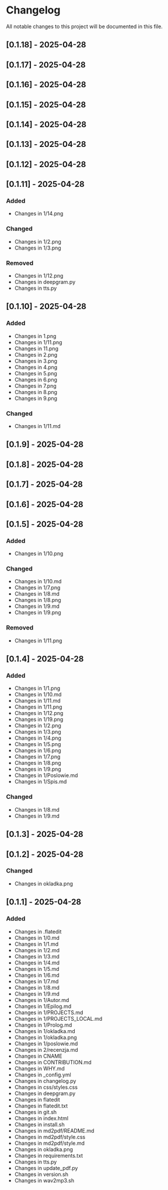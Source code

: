 # Changelog

All notable changes to this project will be documented in this file.

## [0.1.18] - 2025-04-28

## [0.1.17] - 2025-04-28

## [0.1.16] - 2025-04-28

## [0.1.15] - 2025-04-28

## [0.1.14] - 2025-04-28

## [0.1.13] - 2025-04-28

## [0.1.12] - 2025-04-28

## [0.1.11] - 2025-04-28

### Added
- Changes in 1/14.png

### Changed
- Changes in 1/2.png
- Changes in 1/3.png

### Removed
- Changes in 1/12.png
- Changes in deepgram.py
- Changes in tts.py

## [0.1.10] - 2025-04-28

### Added
- Changes in 1.png
- Changes in 1/11.png
- Changes in 11.png
- Changes in 2.png
- Changes in 3.png
- Changes in 4.png
- Changes in 5.png
- Changes in 6.png
- Changes in 7.png
- Changes in 8.png
- Changes in 9.png

### Changed
- Changes in 1/11.md

## [0.1.9] - 2025-04-28

## [0.1.8] - 2025-04-28

## [0.1.7] - 2025-04-28

## [0.1.6] - 2025-04-28

## [0.1.5] - 2025-04-28

### Added
- Changes in 1/10.png

### Changed
- Changes in 1/10.md
- Changes in 1/7.png
- Changes in 1/8.md
- Changes in 1/8.png
- Changes in 1/9.md
- Changes in 1/9.png

### Removed
- Changes in 1/11.png

## [0.1.4] - 2025-04-28

### Added
- Changes in 1/1.png
- Changes in 1/10.md
- Changes in 1/11.md
- Changes in 1/11.png
- Changes in 1/12.png
- Changes in 1/19.png
- Changes in 1/2.png
- Changes in 1/3.png
- Changes in 1/4.png
- Changes in 1/5.png
- Changes in 1/6.png
- Changes in 1/7.png
- Changes in 1/8.png
- Changes in 1/9.png
- Changes in 1/Poslowie.md
- Changes in 1/Spis.md

### Changed
- Changes in 1/8.md
- Changes in 1/9.md

## [0.1.3] - 2025-04-28

## [0.1.2] - 2025-04-28

### Changed
- Changes in okladka.png

## [0.1.1] - 2025-04-28

### Added
- Changes in .flatedit
- Changes in 1/0.md
- Changes in 1/1.md
- Changes in 1/2.md
- Changes in 1/3.md
- Changes in 1/4.md
- Changes in 1/5.md
- Changes in 1/6.md
- Changes in 1/7.md
- Changes in 1/8.md
- Changes in 1/9.md
- Changes in 1/Autor.md
- Changes in 1/Epilog.md
- Changes in 1/PROJECTS.md
- Changes in 1/PROJECTS_LOCAL.md
- Changes in 1/Prolog.md
- Changes in 1/okladka.md
- Changes in 1/okladka.png
- Changes in 1/poslowie.md
- Changes in 2/recenzja.md
- Changes in CNAME
- Changes in CONTRIBUTION.md
- Changes in WHY.md
- Changes in _config.yml
- Changes in changelog.py
- Changes in css/styles.css
- Changes in deepgram.py
- Changes in flatedit
- Changes in flatedit.txt
- Changes in git.sh
- Changes in index.html
- Changes in install.sh
- Changes in md2pdf/README.md
- Changes in md2pdf/style.css
- Changes in md2pdf/style.md
- Changes in okladka.png
- Changes in requirements.txt
- Changes in tts.py
- Changes in update_pdf.py
- Changes in version.sh
- Changes in wav2mp3.sh

